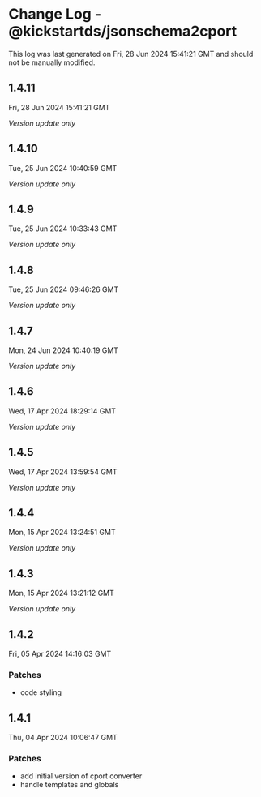 # Change Log - @kickstartds/jsonschema2cport

This log was last generated on Fri, 28 Jun 2024 15:41:21 GMT and should not be manually modified.

## 1.4.11
Fri, 28 Jun 2024 15:41:21 GMT

_Version update only_

## 1.4.10
Tue, 25 Jun 2024 10:40:59 GMT

_Version update only_

## 1.4.9
Tue, 25 Jun 2024 10:33:43 GMT

_Version update only_

## 1.4.8
Tue, 25 Jun 2024 09:46:26 GMT

_Version update only_

## 1.4.7
Mon, 24 Jun 2024 10:40:19 GMT

_Version update only_

## 1.4.6
Wed, 17 Apr 2024 18:29:14 GMT

_Version update only_

## 1.4.5
Wed, 17 Apr 2024 13:59:54 GMT

_Version update only_

## 1.4.4
Mon, 15 Apr 2024 13:24:51 GMT

_Version update only_

## 1.4.3
Mon, 15 Apr 2024 13:21:12 GMT

_Version update only_

## 1.4.2
Fri, 05 Apr 2024 14:16:03 GMT

### Patches

- code styling

## 1.4.1
Thu, 04 Apr 2024 10:06:47 GMT

### Patches

- add initial version of cport converter
- handle templates and globals

